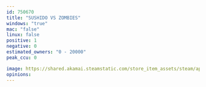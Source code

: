 ```yaml
---
id: 750670
title: "SUSHIDO VS ZOMBIES"
windows: "true"
mac: "false"
linux: false
positive: 1
negative: 0
estimated_owners: "0 - 20000"
peak_ccu: 0

image: https://shared.akamai.steamstatic.com/store_item_assets/steam/apps/750670/header.jpg?t=1517453170
opinions:
---
```

